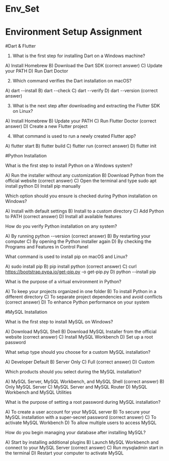 # Env_Set

# Environment Setup Assignment

#Dart & Flutter

1. What is the first step for installing Dart on a Windows machine?

A) Install Homebrew
B) Download the Dart SDK (correct answer)
C) Update your PATH
D) Run Dart Doctor


2. Which command verifies the Dart installation on macOS?

A) dart --install
B) dart --check
C) dart --verify
D) dart --version (correct answer)


3. What is the next step after downloading and extracting the Flutter SDK on Linux?

A) Install Homebrew
B) Update your PATH
C) Run Flutter Doctor (correct answer)
D) Create a new Flutter project


4. What command is used to run a newly created Flutter app?

A) flutter start
B) flutter build
C) flutter run (correct answer)
D) flutter init


#Python Installation

What is the first step to install Python on a Windows system?

A) Run the installer without any customization
B) Download Python from the official website (correct answer)
C) Open the terminal and type sudo apt install python
D) Install pip manually

Which option should you ensure is checked during Python installation on Windows?

A) Install with default settings
B) Install to a custom directory
C) Add Python to PATH (correct answer)
D) Install all available features

How do you verify Python installation on any system?

A) By running python --version (correct answer)
B) By restarting your computer
C) By opening the Python installer again
D) By checking the Programs and Features in Control Panel

What command is used to install pip on macOS and Linux?

A) sudo install pip
B) pip install python (correct answer)
C) curl https://bootstrap.pypa.io/get-pip.py -o get-pip.py
D) python --install pip 

What is the purpose of a virtual environment in Python?

A) To keep your projects organized in one folder
B) To install Python in a different directory
C) To separate project dependencies and avoid conflicts (correct answer)
D) To enhance Python performance on your system

#MySQL Installation

What is the first step to install MySQL on Windows?

A) Download MySQL Shell
B) Download MySQL Installer from the official website (correct answer)
C) Install MySQL Workbench
D) Set up a root password

What setup type should you choose for a custom MySQL installation?

A) Developer Default
B) Server Only
C) Full (correct answer)
D) Custom

Which products should you select during the MySQL installation?

A) MySQL Server, MySQL Workbench, and MySQL Shell (correct answer)
B) Only MySQL Server
C) MySQL Server and MySQL Router
D) MySQL Workbench and MySQL Utilities

What is the purpose of setting a root password during MySQL installation?

A) To create a user account for your MySQL server
B) To secure your MySQL installation with a super-secret password (correct answer)
C) To activate MySQL Workbench
D) To allow multiple users to access MySQL

How do you begin managing your database after installing MySQL?

A) Start by installing additional plugins
B) Launch MySQL Workbench and connect to your MySQL Server (correct answer)
C) Run mysqladmin start in the terminal
D) Restart your computer to activate MySQL
